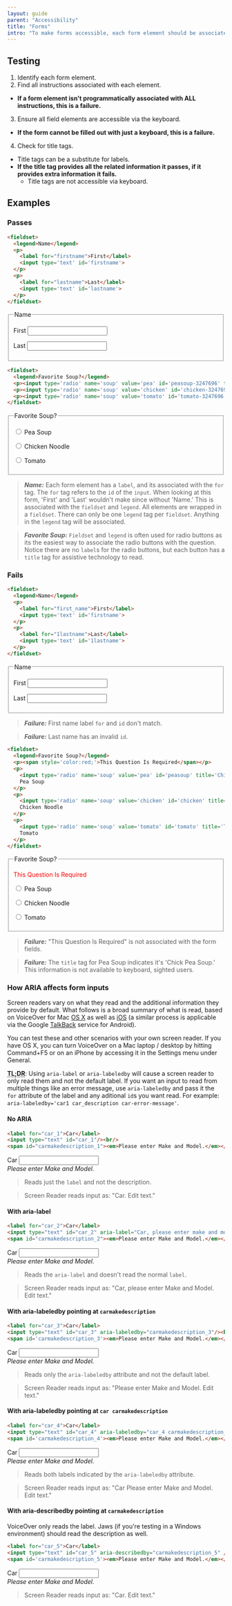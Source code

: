 ```yaml
---
layout: guide
parent: "Accessibility"
title: "Forms"
intro: "To make forms accessible, each form element should be associated with its instructions or errors, and everything should be accessible via the keyboard."
---
```


## Testing

1. Identify each form element.
2. Find all instructions associated with each element.
  * __If a form element isn't programmatically associated with ALL instructions, this is a failure.__
3. Ensure all field elements are accessible via the keyboard.
  * __If the form cannot be filled out with just a keyboard, this is a failure.__
4. Check for title tags.
  * Title tags can be a substitute for labels.
  * __If the title tag provides all the related information it passes, if it provides extra information it fails.__
    * Title tags are not accessible via keyboard.

## Examples

### Passes

```html
<fieldset>
  <legend>Name</legend>
  <p>
    <label for="firstname">First</label>
    <input type='text' id='firstname'>
  </p>
  <p>
    <label for="lastname">Last</label>
    <input type='text' id='lastname'>
  </p>
</fieldset>
```
<div class="pb-preview">
  <fieldset>
    <legend>Name</legend>
    <p>
      <label for="firstname">First</label>
      <input type='text' id='firstname'>
    </p>
    <p>
      <label for="lastname">Last</label>
      <input type='text' id='lastname'>
    </p>
  </fieldset>
</div>


```html
<fieldset>
  <legend>Favorite Soup?</legend>
  <p><input type='radio' name='soup' value='pea' id='peasoup-3247696' title='Pea Soup'> <label for="peasoup-3247696">Pea Soup</label></p>
  <p><input type='radio' name='soup' value='chicken' id='chicken-3247696' title='Chicken Noodle'> <label for="chicken-3247696">Chicken Noodle</label></p>
  <p><input type='radio' name='soup' value='tomato' id='tomato-3247696' title='Tomato'> <label for="tomato-3247696">Tomato</label></p>
</fieldset>
```
<div class="pb-preview">
  <fieldset>
    <legend>Favorite Soup?</legend>
    <p><input type='radio' name='soup' value='pea' id='peasoup-3247696' title='Pea Soup'> <label for="peasoup-3247696">Pea Soup</label></p>
    <p><input type='radio' name='soup' value='chicken' id='chicken-3247696' title='Chicken Noodle'> <label for="chicken-3247696">Chicken Noodle</label></p>
    <p><input type='radio' name='soup' value='tomato' id='tomato-3247696' title='Tomato'> <label for="tomato-3247696">Tomato</label></p>
  </fieldset>
</div>

> ___Name:___ Each form element has a ```label```, and its associated with the ```for``` tag. The ```for``` tag refers to the ```id``` of the ```input```. When looking at this form, 'First' and 'Last' wouldn't make since without 'Name.' This is associated with the ```fieldset``` and ```legend```. All elements are wrapped in a ```fieldset```. There can only be one ```legend``` tag per ```fieldset```. Anything in the ```legend``` tag will be associated.

> ___Favorite Soup:___ ```Fieldset``` and ```legend``` is often used for radio buttons as its the easiest way to associate the radio buttons with the question. Notice there are no ```label```s for the radio buttons, but each button has a ```title``` tag for assistive technology to read.

### Fails

```html
<fieldset>
  <legend>Name</legend>
  <p>
    <label for="first_name">First</label>
    <input type='text' id='firstname'>
  </p>
  <p>
    <label for="1lastname">Last</label>
    <input type='text' id='1lastname'>
  </p>
</fieldset>
```

<div class="pb-preview">
  <fieldset>
    <legend>Name</legend>
    <p>
      <label for="first_name">First</label>
      <input type='text' id='firstname'>
    </p>
    <p>
      <label for="1lastname">Last</label>
      <input type='text' id='1lastname'>
    </p>
  </fieldset>
</div>

> ___Failure:___ First name label ```for``` and ```id``` don't match.

> ___Failure:___ Last name has an invalid ```id```.

```html
<fieldset>
  <legend>Favorite Soup?</legend>
  <p><span style='color:red;'>This Question Is Required</span></p>
  <p>
    <input type='radio' name='soup' value='pea' id='peasoup' title='Chick Pea Soup'>
    Pea Soup
  </p>
  <p>
    <input type='radio' name='soup' value='chicken' id='chicken' title='Chicken Noodle'>
    Chicken Noodle
  </p>
  <p>
    <input type='radio' name='soup' value='tomato' id='tomato' title='Tomato'>
    Tomato
  </p>
</fieldset>
```

<div class="pb-preview">
  <fieldset>
    <legend>Favorite Soup?</legend>
    <p><span style='color:red;'>This Question Is Required</span></p>
    <p>
      <input type='radio' name='soup' value='pea' id='peasoup' title='Chick Pea Soup'>
      Pea Soup
    </p>
    <p>
      <input type='radio' name='soup' value='chicken' id='chicken' title='Chicken Noodle'>
      Chicken Noodle
    </p>
    <p>
      <input type='radio' name='soup' value='tomato' id='tomato' title='Tomato'>
      Tomato
    </p>
  </fieldset>
</div>

> ___Failure:___ "This Question Is Required" is not associated with the form fields.

> ___Failure:___ The ```title``` tag for Pea Soup indicates it's 'Chick Pea Soup.' This information is not available to keyboard, sighted users.


### How ARIA affects form inputs

Screen readers vary on what they read and the additional information they provide by default. What follows is a broad summary of what is read, based on VoiceOver for Mac [OS X](http://www.apple.com/accessibility/osx/voiceover/) as well as [iOS](http://www.apple.com/accessibility/ios/voiceover/) (a similar process is applicable via the Google [TalkBack](https://support.google.com/accessibility/android/answer/6283677?hl=en) service for Android).

You can test these and other scenarios with your own screen reader. If you have OS X, you can turn VoiceOver on a Mac laptop / desktop by hitting Command+F5 or on an iPhone by accessing it in the Settings menu under General.

**<abbr title="Too long, didn't read">TL;DR</abbr>**: Using `aria-label` or `aria-labeledby` will cause a screen reader to only read them and not the default label. If you want an input to read from multiple things like an error message, use `aria-labeledby` and pass it the `for` attribute of the label and any aditional `id`s you want read. For example: `aria-labeledby='car1 car_description car-error-message'`.

#### No ARIA


```html
<label for="car_1">Car</label>
<input type="text" id="car_1"/><br/>
<span id="carmakedescription_1"><em>Please enter Make and Model.</em></span>
```
<div class="pb-preview">
  <label for="car_1">Car</label>
  <input type="text" id="car_1"/><br/>
  <span id='carmakedescription'><em>Please enter Make and Model.</em></span>
</div>

> Reads just the `label` and not the description.

> Screen Reader reads input as: "Car. Edit text."

#### With aria-label

```html
<label for="car_2">Car</label>
<input type="text" id="car_2" aria-label="Car, please enter make and model."/><br/>
<span id="carmakedescription_2"><em>Please enter Make and Model.</em></span>
```
<div class="pb-preview">
  <label for="car_2">Car</label>
  <input type="text" id="car_2" aria-label="Car, please enter make and model." /><br/>
  <span id='carmakedescription_2'><em>Please enter Make and Model.</em></span>
</div>

> Reads the `aria-label` and doesn't read the normal `label`.

> Screen Reader reads input as: "Car, please enter Make and Model. Edit text."

#### With aria-labeledby pointing at `carmakedescription`

```html
<label for="car_3">Car</label>
<input type="text" id="car_3" aria-labeledby="carmakedescription_3"/><br/>
<span id='carmakedescription_3'><em>Please enter Make and Model.</em></span>
```
<div class="pb-preview">
  <label for="car_3">Car</label>
  <input type="text" id="car_3" aria-labeledby="carmakedescription_3" /><br/>
  <span id='carmakedescription_3'><em>Please enter Make and Model.</em></span>
</div>

> Reads only the `aria-labeledby` attribute and not the default label.

> Screen Reader reads input as: "Please enter Make and Model. Edit text."

#### With aria-labeledby pointing at `car carmakedescription`

```html
<label for="car_4">Car</label>
<input type="text" id="car_4" aria-labeledby="car_4 carmakedescription_4" /><br/>
<span id='carmakedescription_4'><em>Please enter Make and Model.</em></span>
```
<div class="pb-preview">
  <label for="car_4">Car</label>
  <input type="text" id="car_4" aria-labeledby="car_4 carmakedescription_4" /><br/>
  <span id='carmakedescription_4'><em>Please enter Make and Model.</em></span>
</div>


> Reads both labels indicated by the `aria-labeledby` attribute.

> Screen Reader reads input as: "Car Please enter Make and Model. Edit text."

#### With aria-describedby pointing at `carmakedescription`

VoiceOver only reads the label. Jaws (if you're testing in a Windows environment) should read the description as well.

```html
<label for="car_5">Car</label>
<input type="text" id="car_5" aria-describedby="carmakedescription_5" /><br/>
<span id='carmakedescription_5'><em>Please enter Make and Model.</em></span>
```
<div class="pb-preview">
  <label for="car_5">Car</label>
  <input type="text" id="car_5" aria-describedby="carmakedescription_5" /><br/>
  <span id='carmakedescription_5'><em>Please enter Make and Model.</em></span>
</div>

> Screen Reader reads input as: "Car. Edit text."
